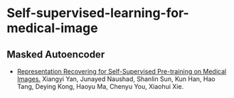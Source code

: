 # Self-supervised-learning-for-medical-image

## Masked Autoencoder
* [Representation Recovering for Self-Supervised Pre-training on Medical Images.](https://openaccess.thecvf.com/content/WACV2023/papers/Yan_Representation_Recovering_for_Self-Supervised_Pre-Training_on_Medical_Images_WACV_2023_paper.pdf) Xiangyi Yan, Junayed Naushad, Shanlin Sun, Kun Han, Hao Tang, Deying Kong, Haoyu Ma, Chenyu You, Xiaohui Xie. 


